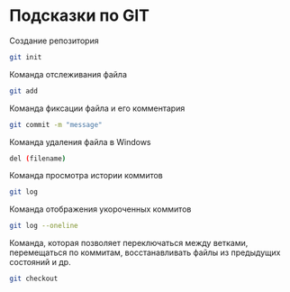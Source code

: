 # Подсказки по GIT

Создание репозитория
```sh
git init
```

Команда отслеживания файла
```sh
git add
```
Команда фиксации файла и его комментария
```sh
git commit -m "message"
```

Команда удаления файла в Windows
```sh
del (filename)
```
Команда просмотра истории коммитов
```sh
git log
```
Команда отображения укороченных коммитов
```sh
git log --oneline
```

Команда, которая позволяет переключаться между ветками, перемещаться по коммитам, восстанавливать файлы из предыдущих состояний и др.
```sh
git checkout
```


